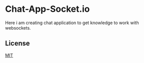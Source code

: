 # Chat-App-Socket.io

Here i am creating chat application to get knowledge to work with websockets.

## License

[MIT](https://choosealicense.com/licenses/mit/)

